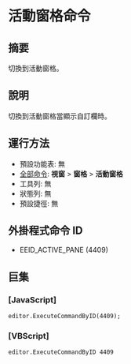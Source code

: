 # 活動窗格命令

## 摘要

切換到活動窗格。

## 說明

切換到活動窗格當顯示自訂欄時。

## 運行方法

- 預設功能表: 無
- [全部命令](../tools/all_commands): **視窗**
\> **窗格**
\> **活動窗格**
- 工具列: 無
- 狀態列: 無
- 預設捷徑: 無

## 外掛程式命令 ID

- EEID\_ACTIVE\_PANE (4409)

## 巨集

### \[JavaScript\]

```
editor.ExecuteCommandByID(4409);
```

### \[VBScript\]

```
editor.ExecuteCommandByID 4409
```
